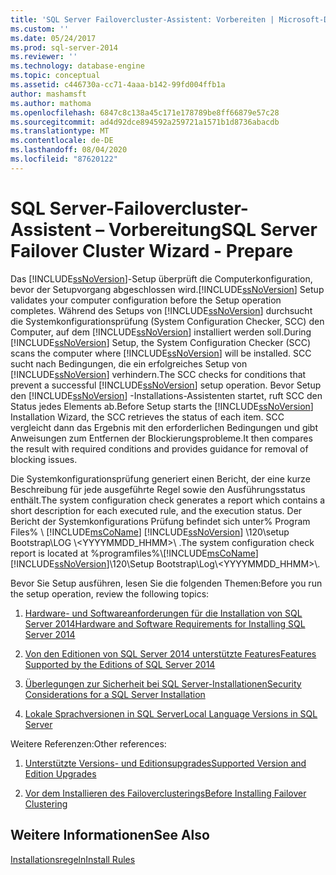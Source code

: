```yaml
---
title: 'SQL Server Failovercluster-Assistent: Vorbereiten | Microsoft-Dokumentation'
ms.custom: ''
ms.date: 05/24/2017
ms.prod: sql-server-2014
ms.reviewer: ''
ms.technology: database-engine
ms.topic: conceptual
ms.assetid: c446730a-cc71-4aaa-b142-99fd004ffb1a
author: mashamsft
ms.author: mathoma
ms.openlocfilehash: 6847c8c138a45c171e178789be8ff66879e57c28
ms.sourcegitcommit: ad4d92dce894592a259721a1571b1d8736abacdb
ms.translationtype: MT
ms.contentlocale: de-DE
ms.lasthandoff: 08/04/2020
ms.locfileid: "87620122"
---
```

# <a name="sql-server-failover-cluster-wizard---prepare"></a><span data-ttu-id="6d6b4-102">SQL Server-Failovercluster-Assistent – Vorbereitung</span><span class="sxs-lookup"><span data-stu-id="6d6b4-102">SQL Server Failover Cluster Wizard - Prepare</span></span>
  <span data-ttu-id="6d6b4-103">Das [!INCLUDE[ssNoVersion](../../includes/ssnoversion-md.md)]-Setup überprüft die Computerkonfiguration, bevor der Setupvorgang abgeschlossen wird.</span><span class="sxs-lookup"><span data-stu-id="6d6b4-103">[!INCLUDE[ssNoVersion](../../includes/ssnoversion-md.md)] Setup validates your computer configuration before the Setup operation completes.</span></span> <span data-ttu-id="6d6b4-104">Während des Setups von [!INCLUDE[ssNoVersion](../../includes/ssnoversion-md.md)] durchsucht die Systemkonfigurationsprüfung (System Configuration Checker, SCC) den Computer, auf dem [!INCLUDE[ssNoVersion](../../includes/ssnoversion-md.md)] installiert werden soll.</span><span class="sxs-lookup"><span data-stu-id="6d6b4-104">During [!INCLUDE[ssNoVersion](../../includes/ssnoversion-md.md)] Setup, the System Configuration Checker (SCC) scans the computer where [!INCLUDE[ssNoVersion](../../includes/ssnoversion-md.md)] will be installed.</span></span> <span data-ttu-id="6d6b4-105">SCC sucht nach Bedingungen, die ein erfolgreiches Setup von [!INCLUDE[ssNoVersion](../../includes/ssnoversion-md.md)] verhindern.</span><span class="sxs-lookup"><span data-stu-id="6d6b4-105">The SCC checks for conditions that prevent a successful [!INCLUDE[ssNoVersion](../../includes/ssnoversion-md.md)] setup operation.</span></span> <span data-ttu-id="6d6b4-106">Bevor Setup den [!INCLUDE[ssNoVersion](../../includes/ssnoversion-md.md)] -Installations-Assistenten startet, ruft SCC den Status jedes Elements ab.</span><span class="sxs-lookup"><span data-stu-id="6d6b4-106">Before Setup starts the [!INCLUDE[ssNoVersion](../../includes/ssnoversion-md.md)] Installation Wizard, the SCC retrieves the status of each item.</span></span> <span data-ttu-id="6d6b4-107">SCC vergleicht dann das Ergebnis mit den erforderlichen Bedingungen und gibt Anweisungen zum Entfernen der Blockierungsprobleme.</span><span class="sxs-lookup"><span data-stu-id="6d6b4-107">It then compares the result with required conditions and provides guidance for removal of blocking issues.</span></span>  
  
 <span data-ttu-id="6d6b4-108">Die Systemkonfigurationsprüfung generiert einen Bericht, der eine kurze Beschreibung für jede ausgeführte Regel sowie den Ausführungsstatus enthält.</span><span class="sxs-lookup"><span data-stu-id="6d6b4-108">The system configuration check generates a report which contains a short description for each executed rule, and the execution status.</span></span> <span data-ttu-id="6d6b4-109">Der Bericht der Systemkonfigurations Prüfung befindet sich unter% Program Files% \\ [!INCLUDE[msCoName](../../includes/msconame-md.md)] [!INCLUDE[ssNoVersion](../../includes/ssnoversion-md.md)] \120\setup Bootstrap\LOG \\<YYYYMMDD_HHMM>\\ .</span><span class="sxs-lookup"><span data-stu-id="6d6b4-109">The system configuration check report is located at %programfiles%\\[!INCLUDE[msCoName](../../includes/msconame-md.md)][!INCLUDE[ssNoVersion](../../includes/ssnoversion-md.md)]\120\Setup Bootstrap\Log\\<YYYYMMDD_HHMM>\\.</span></span>  
  
 <span data-ttu-id="6d6b4-110">Bevor Sie Setup ausführen, lesen Sie die folgenden Themen:</span><span class="sxs-lookup"><span data-stu-id="6d6b4-110">Before you run the setup operation, review the following topics:</span></span>  
  
1.  [<span data-ttu-id="6d6b4-111">Hardware- und Softwareanforderungen für die Installation von SQL Server 2014</span><span class="sxs-lookup"><span data-stu-id="6d6b4-111">Hardware and Software Requirements for Installing SQL Server 2014</span></span>](hardware-and-software-requirements-for-installing-sql-server.md)  
  
2.  [<span data-ttu-id="6d6b4-112">Von den Editionen von SQL Server 2014 unterstützte Features</span><span class="sxs-lookup"><span data-stu-id="6d6b4-112">Features Supported by the Editions of SQL Server 2014</span></span>](../../../2014/getting-started/features-supported-by-the-editions-of-sql-server-2014.md)  
  
3.  [<span data-ttu-id="6d6b4-113">Überlegungen zur Sicherheit bei SQL Server-Installationen</span><span class="sxs-lookup"><span data-stu-id="6d6b4-113">Security Considerations for a SQL Server Installation</span></span>](../../../2014/sql-server/install/security-considerations-for-a-sql-server-installation.md)  
  
4.  [<span data-ttu-id="6d6b4-114">Lokale Sprachversionen in SQL Server</span><span class="sxs-lookup"><span data-stu-id="6d6b4-114">Local Language Versions in SQL Server</span></span>](../../../2014/sql-server/install/local-language-versions-in-sql-server.md)  
  
 <span data-ttu-id="6d6b4-115">Weitere Referenzen:</span><span class="sxs-lookup"><span data-stu-id="6d6b4-115">Other references:</span></span>  
  
1.  [<span data-ttu-id="6d6b4-116">Unterstützte Versions- und Editionsupgrades</span><span class="sxs-lookup"><span data-stu-id="6d6b4-116">Supported Version and Edition Upgrades</span></span>](../../database-engine/install-windows/supported-version-and-edition-upgrades.md)  
  
2.  [<span data-ttu-id="6d6b4-117">Vor dem Installieren des Failoverclusterings</span><span class="sxs-lookup"><span data-stu-id="6d6b4-117">Before Installing Failover Clustering</span></span>](../failover-clusters/install/before-installing-failover-clustering.md)  
  
## <a name="see-also"></a><span data-ttu-id="6d6b4-118">Weitere Informationen</span><span class="sxs-lookup"><span data-stu-id="6d6b4-118">See Also</span></span>  
 [<span data-ttu-id="6d6b4-119">Installationsregeln</span><span class="sxs-lookup"><span data-stu-id="6d6b4-119">Install Rules</span></span>](../../../2014/sql-server/install/install-rules.md)  
  
  
